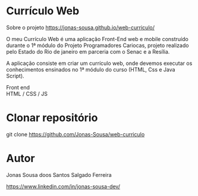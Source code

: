 <h1>Currículo Web</h1>

Sobre o projeto
https://jonas-sousa.github.io/web-curriculo/

O meu Currículo Web é uma aplicação Front-End web e mobile construído durante o 1ª módulo do Projeto Programadores Cariocas, projeto realizado pelo Estado do Rio de janeiro em parceria com o Senac e a Resília.

A aplicação consiste em criar um currículo web, onde devemos executar os conhecimentos ensinados no 1ª módulo do curso (HTML, Css e Java Script).

Front end <br>
HTML / CSS / JS 


# Clonar repositório
git clone
https://github.com/Jonas-Sousa/web-curriculo

# Autor<br>
Jonas Sousa doos Santos Salgado Ferreira<br>

https://www.linkedin.com/in/jonas-sousa-dev/
